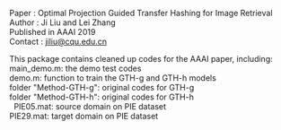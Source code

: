 Paper : Optimal Projection Guided Transfer Hashing for Image Retrieval<br />
Author : Ji Liu and Lei Zhang<br />
Published in AAAI 2019<br />
Contact : jiliu@cqu.edu.cn<br />

This package contains cleaned up codes for the AAAI paper, including:<br />
main_demo.m: the demo test codes<br />
demo.m: function to train the GTH-g and GTH-h models<br />
folder "Method-GTH-g": original codes for GTH-g<br />
folder "Method-GTH-h": original codes for GTH-h<br /> 
PIE05.mat: source domain on PIE dataset<br />
PIE29.mat: target domain on PIE dataset
